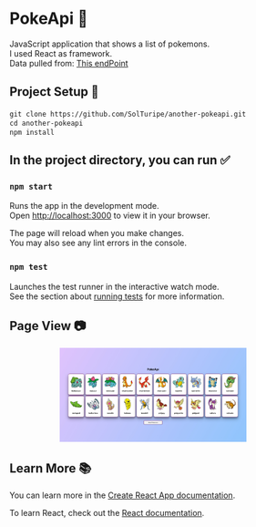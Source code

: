 # PokeApi 🌟

JavaScript application that shows a list of pokemons. \
I used React as framework. \
Data pulled from: [This endPoint](https://pokeapi.co/api/v2/pokemon)

## Project Setup 📌

```
git clone https://github.com/SolTuripe/another-pokeapi.git
cd another-pokeapi
npm install
```

## In the project directory, you can run ✅

### `npm start`

Runs the app in the development mode.\
Open [http://localhost:3000](http://localhost:3000) to view it in your browser.

The page will reload when you make changes.\
You may also see any lint errors in the console.

### `npm test`

Launches the test runner in the interactive watch mode.\
See the section about [running tests](https://facebook.github.io/create-react-app/docs/running-tests) for more information.

## Page View 📷

<p align="center">
<img src="./src/assets/img/pokeapi.jpg" width=65%>
</p>

## Learn More 📚

You can learn more in the [Create React App documentation](https://facebook.github.io/create-react-app/docs/getting-started).

To learn React, check out the [React documentation](https://reactjs.org/).
